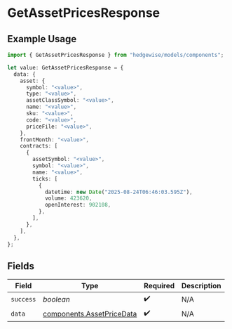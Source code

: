 # GetAssetPricesResponse

## Example Usage

```typescript
import { GetAssetPricesResponse } from "hedgewise/models/components";

let value: GetAssetPricesResponse = {
  data: {
    asset: {
      symbol: "<value>",
      type: "<value>",
      assetClassSymbol: "<value>",
      name: "<value>",
      sku: "<value>",
      code: "<value>",
      priceFile: "<value>",
    },
    frontMonth: "<value>",
    contracts: [
      {
        assetSymbol: "<value>",
        symbol: "<value>",
        name: "<value>",
        ticks: [
          {
            datetime: new Date("2025-08-24T06:46:03.595Z"),
            volume: 423620,
            openInterest: 902108,
          },
        ],
      },
    ],
  },
};
```

## Fields

| Field                                                                  | Type                                                                   | Required                                                               | Description                                                            |
| ---------------------------------------------------------------------- | ---------------------------------------------------------------------- | ---------------------------------------------------------------------- | ---------------------------------------------------------------------- |
| `success`                                                              | *boolean*                                                              | :heavy_check_mark:                                                     | N/A                                                                    |
| `data`                                                                 | [components.AssetPriceData](../../models/components/assetpricedata.md) | :heavy_check_mark:                                                     | N/A                                                                    |